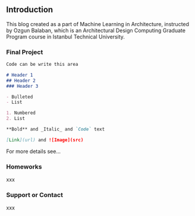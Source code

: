 ## Introduction

This blog created as a part of Machine Learning in Architecture, instructed by Ozgun Balaban, which is an Architectural Design Computing Graduate Program course in Istanbul Technical University.

### Final Project



```markdown
Code can be write this area

# Header 1
## Header 2
### Header 3

- Bulleted
- List

1. Numbered
2. List

**Bold** and _Italic_ and `Code` text

[Link](url) and ![Image](src)
```

For more details see...

### Homeworks

xxx

### Support or Contact

xxx
